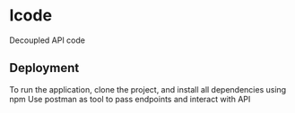 # Icode
Decoupled API code

## Deployment
To run the application, clone the project, and install all dependencies using npm
Use postman as tool to pass endpoints and interact with API
